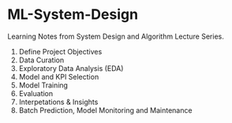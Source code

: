 # ML-System-Design
Learning Notes from System Design and Algorithm Lecture Series.

1. Define Project Objectives
2. Data Curation
3. Exploratory Data Analysis (EDA)
4. Model and KPI Selection
5. Model Training
6. Evaluation
7. Interpetations & Insights
8. Batch Prediction, Model Monitoring and Maintenance
